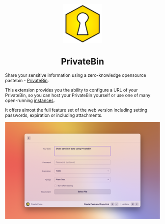 <p align="center">
  <img src="./media/logo.svg" width="128">
  <h1 align="center">PrivateBin</h1>
</p>

Share your sensitive information using a zero-knowledge opensource pastebin - [PrivateBin](https://privatebin.info/).

This extension provides you the ability to configure a URL of your PrivateBin,
so you can host your PrivateBin yourself or use one of many open-running [instances](https://privatebin.info/directory/). 

It offers almost the full feature set of the web version including setting passwords,
expiration or including attachments.

![PrivateBin extension screenshot](./metadata/privatebin-1.png)